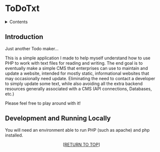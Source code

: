 <a name="readme-top"></a>

# ToDoTxt

<details>
    <summary>Contents</summary>
     <ol>
        <li>
            <a href="#introduction">Introduction</a>
        </li>
        <li>
            <a href="#development-and-running-locally">Development and Running locally</a>
            </li>
    </ol>
</details>

## Introduction

Just another Todo maker...

This is a simple application I made to help myself understand how to use PHP to work with text files for reading and writing. The end goal is to eventually make a simple CMS that enterprises can use to maintain and update a website, intended for mostly static, informational websites that may occasionally need update. Eliminating the need to contact a developer to simply update some text, while also avoiding all the extra backend resources generally associated with a CMS (API connections, Databases, etc.)

Please feel free to play around with it! 

## Development and Running Locally

You will need an environment able to run PHP (such as apache) and php installed.

<p align="center">[<a href="#readme-top">RETURN TO TOP</a>]</p>
